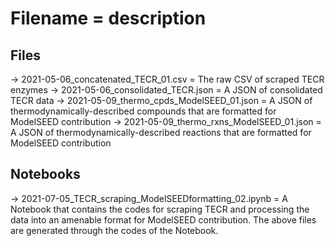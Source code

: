 # Filename = description

## Files
-> 2021-05-06_concatenated_TECR_01.csv = The raw CSV of scraped TECR enzymes
-> 2021-05-06_consolidated_TECR.json = A JSON of consolidated TECR data
-> 2021-05-09_thermo_cpds_ModelSEED_01.json = A JSON of thermodynamically-described compounds that are formatted for ModelSEED contribution
-> 2021-05-09_thermo_rxns_ModelSEED_01.json = A JSON of thermodynamically-described reactions that are formatted for ModelSEED contribution

## Notebooks
-> 2021-07-05_TECR_scraping_ModelSEEDformatting_02.ipynb = A Notebook that contains the codes for scraping TECR and processing the data into an amenable format for ModelSEED contribution. The above files are generated through the codes of the Notebook.
